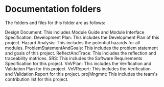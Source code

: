 # Documentation folders

The folders and files for this folder are as follows:

Design Document: This includes Module Guide and Module Interface Specification.
Development Plan: This includes the Development Plan of this project.
Hazard Analysis: This includes the potential hazards for all modules.
ProblemStatementAndGoals: This includes the problem statement and goals of this project.
ReflectAndTrace: This includes the reflection and traceability matrices.
SRS: This includes the Software Requirements Specification for this project.
VnVPlan: This includes the Verification and Validation Plan for this project.
VnVReport: This includes the Verification and Validation Report for this project.
projMngmnt: This includes the team's contribution list for this project.

